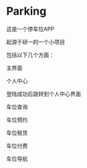 # Parking
这是一个停车位APP

起源于研一的一个小项目

包括以下几个方面：

主界面

个人中心
 
登陆成功后跳转到个人中心界面
 
车位查询
 
车位预约

车位租赁

车位付费

车位导航
      

